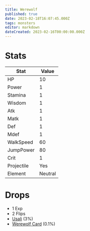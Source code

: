 ```yaml
---
title: Werewolf
published: true
date: 2023-02-18T16:07:45.000Z
tags: monsters
editor: markdown
dateCreated: 2023-02-16T00:00:00.000Z
---
```


# Stats
|Stat|Value|
|-|-|
|HP|10|
|Power|1|
|Stamina|1|
|Wisdom|1|
|Atk|1|
|Matk|1|
|Def|1|
|Mdef|1|
|WalkSpeed|60|
|JumpPower|80|
|Crit|1|
|Projectile|Yes|
|Element|Neutral|

# Drops
 * 1 Exp
 * 2 Flips
 * [Usali](/items/usali.md) (3%)
 * [Werewolf Card](/items/werewolf-card.md) (0.1%)
